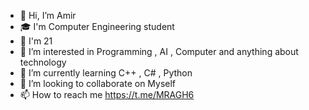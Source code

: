 - 👋 Hi, I’m Amir
- 🎓 I'm Computer Engineering student
- 🪪 I'm 21
- 👀 I’m interested in Programming , AI , Computer and anything about technology
- 🌱 I’m currently learning C++ , C# , Python
- 💞️ I’m looking to collaborate on Myself
- 📫 How to reach me https://t.me/MRAGH6

